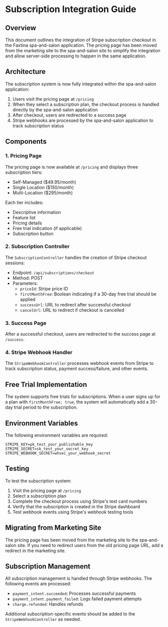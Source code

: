 # Subscription Integration Guide

## Overview

This document outlines the integration of Stripe subscription checkout in the Faxtina spa-and-salon application. The pricing page has been moved from the marketing site to the spa-and-salon site to simplify the integration and allow server-side processing to happen in the same application.

## Architecture

The subscription system is now fully integrated within the spa-and-salon application:

1. Users visit the pricing page at `/pricing`
2. When they select a subscription plan, the checkout process is handled directly by the spa-and-salon application
3. After checkout, users are redirected to a success page
4. Stripe webhooks are processed by the spa-and-salon application to track subscription status

## Components

### 1. Pricing Page

The pricing page is now available at `/pricing` and displays three subscription tiers:
- Self-Managed ($49.95/month)
- Single Location ($150/month)
- Multi-Location ($295/month)

Each tier includes:
- Descriptive information
- Feature list
- Pricing details
- Free trial indication (if applicable)
- Subscription button

### 2. Subscription Controller

The `SubscriptionController` handles the creation of Stripe checkout sessions:

- Endpoint: `/api/subscriptions/checkout`
- Method: POST
- Parameters:
  - `priceId`: Stripe price ID
  - `firstMonthFree`: Boolean indicating if a 30-day free trial should be applied
  - `successUrl`: URL to redirect after successful checkout
  - `cancelUrl`: URL to redirect if checkout is cancelled

### 3. Success Page

After a successful checkout, users are redirected to the success page at `/success`.

### 4. Stripe Webhook Handler

The `StripeWebhookController` processes webhook events from Stripe to track subscription status, payment success/failure, and other events.

## Free Trial Implementation

The system supports free trials for subscriptions. When a user signs up for a plan with `firstMonthFree: true`, the system will automatically add a 30-day trial period to the subscription.

## Environment Variables

The following environment variables are required:

```
STRIPE_KEY=pk_test_your_publishable_key
STRIPE_SECRET=sk_test_your_secret_key
STRIPE_WEBHOOK_SECRET=whsec_your_webhook_secret
```

## Testing

To test the subscription system:

1. Visit the pricing page at `/pricing`
2. Select a subscription plan
3. Complete the checkout process using Stripe's test card numbers
4. Verify that the subscription is created in the Stripe dashboard
5. Test webhook events using Stripe's webhook testing tools

## Migrating from Marketing Site

The pricing page has been moved from the marketing site to the spa-and-salon site. If you need to redirect users from the old pricing page URL, add a redirect in the marketing site.

## Subscription Management

All subscription management is handled through Stripe webhooks. The following events are processed:

- `payment_intent.succeeded`: Processes successful payments
- `payment_intent.payment_failed`: Logs failed payment attempts
- `charge.refunded`: Handles refunds

Additional subscription-specific events should be added to the `StripeWebhookController` as needed.
